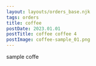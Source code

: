 ```yaml
---
layout: layouts/orders_base.njk
tags: orders
title: coffee
postDate: 2023.01.01
postTitle: coffee coffee 4
postImage: coffee-sample_01.png
---
```


sample coffe
